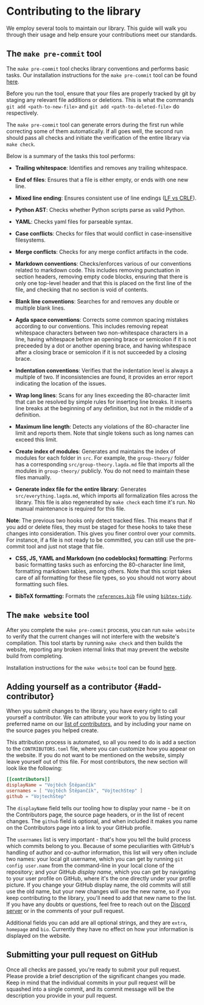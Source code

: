# Contributing to the library

We employ several tools to maintain our library. This guide will walk you
through their usage and help ensure your contributions meet our standards.

## The `make pre-commit` tool

The `make pre-commit` tool checks library conventions and performs basic tasks.
Our installation instructions for the `make pre-commit` tool can be found
[here](HOWTO-INSTALL.md#contributor-setup).

Before you run the tool, ensure that your files are properly tracked by git by
staging any relevant file additions or deletions. This is what the commands
`git add <path-to-new-file>` and `git add <path-to-deleted-file>` do
respectively.

The `make pre-commit` tool can generate errors during the first run while
correcting some of them automatically. If all goes well, the second run should
pass all checks and initiate the verification of the entire library via
`make check`.

Below is a summary of the tasks this tool performs:

- **Trailing whitespace**: Identifies and removes any trailing whitespace.

- **End of files**: Ensures that a file is either empty, or ends with one new
  line.

- **Mixed line ending**: Ensures consistent use of line endings
  ([LF vs CRLF](https://www.aleksandrhovhannisyan.com/blog/crlf-vs-lf-normalizing-line-endings-in-git/#crlf-vs-lf-what-are-line-endings-anyway)).

<!--
- **Double quoted strings**: Replaces double quoted strings with single quoted
  strings.
-->

- **Python AST**: Checks whether Python scripts parse as valid Python.

- **YAML**: Checks yaml files for parseable syntax.

- **Case conflicts**: Checks for files that would conflict in case-insensitive
  filesystems.

- **Merge conflicts**: Checks for any merge conflict artifacts in the code.

- **Markdown conventions**: Checks/enforces various of our conventions related
  to markdown code. This includes removing punctuation in section headers,
  removing empty code blocks, ensuring that there is only one top-level header
  and that this is placed on the first line of the file, and checking that no
  section is void of contents.

- **Blank line conventions**: Searches for and removes any double or multiple
  blank lines.

- **Agda space conventions**: Corrects some common spacing mistakes according to
  our conventions. This includes removing repeat whitespace characters between
  two non-whitespace characters in a line, having whitespace before an opening
  brace or semicolon if it is not preceeded by a dot or another opening brace,
  and having whitespace after a closing brace or semicolon if it is not
  succeeded by a closing brace.

- **Indentation conventions**: Verifies that the indentation level is always a
  multiple of two. If inconsistencies are found, it provides an error report
  indicating the location of the issues.

- **Wrap long lines**: Scans for any lines exceeding the 80-character limit that
  can be resolved by simple rules for inserting line breaks. It inserts line
  breaks at the beginning of any definition, but not in the middle of a
  definition.

- **Maximum line length**: Detects any violations of the 80-character line limit
  and reports them. Note that single tokens such as long names can exceed this
  limit.

- **Create index of modules**: Generates and maintains the index of modules for
  each folder in `src`. For example, the `group-theory/` folder has a
  corresponding `src/group-theory.lagda.md` file that imports all the modules in
  `group-theory/` publicly. You do not need to maintain these files manually.

- **Generate index file for the entire library**: Generates
  `src/everything.lagda.md`, which imports all formalization files across the
  library. This file is also regenerated by `make check` each time it's run. No
  manual maintenance is required for this file.

**Note**: The previous two hooks only detect tracked files. This means that if
you add or delete files, they must be staged for these hooks to take these
changes into consideration. This gives you finer control over your commits. For
instance, if a file is not ready to be committed, you can still use the
pre-commit tool and just not stage that file.

<!--
- **Python scripts formatting**: Performs `autopep8` formatting on Python
  scripts. Note that this script takes care of most formatting for Python
  scripts, so you should not worry about formatting them.
-->

- **CSS, JS, YAML and Markdown (no codeblocks) formatting**: Performs basic
  formatting tasks such as enforcing the 80-character line limit, formatting
  markdown tables, among others. Note that this script takes care of all
  formatting for these file types, so you should not worry about formatting such
  files.

- **BibTeX formatting:** Formats the
  [`references.bib`](https://github.com/UniMath/agda-unimath/blob/master/references.bib)
  file using [`bibtex-tidy`](https://github.com/FlamingTempura/bibtex-tidy).

## The `make website` tool

After you complete the `make pre-commit` process, you can run `make website` to
verify that the current changes will not interfere with the website's
compilation. This tool starts by running `make check` and then builds the
website, reporting any broken internal links that may prevent the website build
from completing.

Installation instructions for the `make website` tool can be found
[here](HOWTO-INSTALL.md#contributor-setup).

## Adding yourself as a contributor {#add-contributor}

When you submit changes to the library, you have every right to call yourself a
contributor. We can attribute your work to you by listing your preferred name on
our [list of contributors](CONTRIBUTORS.md), and by including your name on the
source pages you helped create.

This attribution process is automated, so all you need to do is add a section to
the `CONTRIBUTORS.toml` file, where you can customize how you appear on the
website. If you do not want to be mentioned on the website, simply leave
yourself out of this file. For most contributors, the new section will look like
the following:

```toml
[[contributors]]
displayName = "Vojtěch Štěpančík"
usernames = [ "Vojtěch Štěpančík", "VojtechStep" ]
github = "VojtechStep"
```

The `displayName` field tells our tooling how to display your name - be it on
the Contributors page, the source page headers, or in the list of recent
changes. The `github` field is optional, and when included it makes you name on
the Contributors page into a link to your GitHub profile.

The `usernames` list is very important - that's how you tell the build process
which commits belong to you. Because of some peculiarities with GitHub's
handling of author and co-author information, this list will very often include
two names: your local git username, which you can get by running
`git config user.name` from the command-line in your local clone of the
repository; and your GitHub _display name_, which you can get by navigating to
your user profile on GitHub, where it's the one directly under your profile
picture. If you change your GitHub display name, the old commits will still use
the old name, but your new changes will use the new name, so if you keep
contributing to the library, you'll need to add that new name to the list. If
you have any doubts or questions, feel free to reach out on the
[Discord server](https://discord.gg/Zp2e8hYsuX) or in the comments of your pull
request.

Additional fields you can add are all optional strings, and they are `extra`,
`homepage` and `bio`. Currently they have no effect on how your information is
displayed on the website.

## Submitting your pull request on GitHub

Once all checks are passed, you're ready to submit your pull request. Please
provide a brief description of the significant changes you made. Keep in mind
that the individual commits in your pull request will be squashed into a single
commit, and its commit message will be the description you provide in your pull
request.
